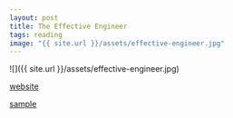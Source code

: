 ```yaml
---
layout: post
title: The Effective Engineer
tags: reading
image: "{{ site.url }}/assets/effective-engineer.jpg"
---
```

![]({{ site.url }}/assets/effective-engineer.jpg)

[website](http://www.theeffectiveengineer.com/)

[sample](http://static.theeffectiveengineer.com.s3.amazonaws.com/book/the-effective-engineer-sample.pdf)
